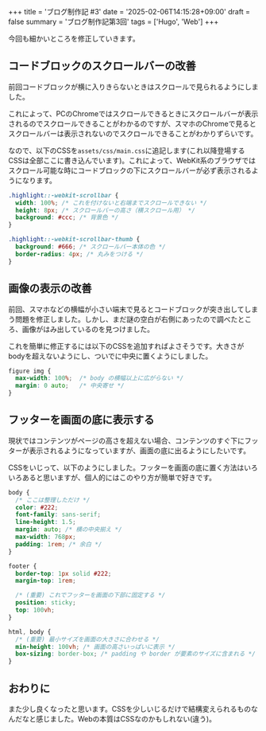 +++
title = 'ブログ制作記 #3'
date = '2025-02-06T14:15:28+09:00'
draft = false
summary = 'ブログ制作記第3回'
tags = ['Hugo', 'Web']
+++

今回も細かいところを修正していきます。

## コードブロックのスクロールバーの改善
前回コードブロックが横に入りきらないときはスクロールで見られるようにしました。

これによって、PCのChromeではスクロールできるときにスクロールバーが表示されるのでスクロールできることがわかるのですが、スマホのChromeで見るとスクロールバーは表示されないのでスクロールできることがわかりずらいです。

なので、以下のCSSを`assets/css/main.css`に追記します(これ以降登場するCSSは全部ここに書き込んでいます)。これによって、WebKit系のブラウザではスクロール可能な時にコードブロックの下にスクロールバーが必ず表示されるようになります。

```css
.highlight::-webkit-scrollbar {
  width: 100%; /* これを付けないと右端までスクロールできない */
  height: 8px; /* スクロールバーの高さ（横スクロール用） */
  background: #ccc; /* 背景色 */
}

.highlight::-webkit-scrollbar-thumb {
  background: #666; /* スクロールバー本体の色 */
  border-radius: 4px; /* 丸みをつける */
}
```

## 画像の表示の改善
前回、スマホなどの横幅が小さい端末で見るとコードブロックが突き出してしまう問題を修正しました。しかし、まだ謎の空白が右側にあったので調べたところ、画像がはみ出しているのを見つけました。

これを簡単に修正するには以下のCSSを追加すればよさそうです。大きさがbodyを超えないようにし、ついでに中央に置くようにしました。

```css
figure img {
  max-width: 100%;  /* body の横幅以上に広がらない */
  margin: 0 auto;   /* 中央寄せ */
}
```

## フッターを画面の底に表示する
現状ではコンテンツがページの高さを超えない場合、コンテンツのすぐ下にフッターが表示されるようになっていますが、画面の底に出るようにしたいです。

CSSをいじって、以下のようにしました。フッターを画面の底に置く方法はいろいろあると思いますが、個人的にはこのやり方が簡単で好きです。

```css
body {
  /* ここは整理しただけ */
  color: #222;
  font-family: sans-serif;
  line-height: 1.5;
  margin: auto; /* 横の中央揃え */
  max-width: 768px;
  padding: 1rem; /* 余白 */
}

footer {
  border-top: 1px solid #222;
  margin-top: 1rem;

  /* (重要) これでフッターを画面の下部に固定する */
  position: sticky;
  top: 100vh;
}

html, body {
  /* (重要) 最小サイズを画面の大きさに合わせる */
  min-height: 100vh; /* 画面の高さいっぱいに表示 */
  box-sizing: border-box; /* padding や border が要素のサイズに含まれる */
}
```

## おわりに
また少し良くなったと思います。CSSを少しいじるだけで結構変えられるものなんだなと感じました。Webの本質はCSSなのかもしれない(違う)。
